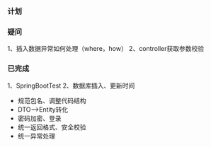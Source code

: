 ### 计划

### 疑问
1、插入数据异常如何处理（where，how）
2、controller获取参数校验

### 已完成
1、SpringBootTest
2、数据库插入、更新时间
- 规范包名、调整代码结构
- DTO-->Entity转化
- 密码加密、登录
- 统一返回格式、安全校验
- 统一异常处理
